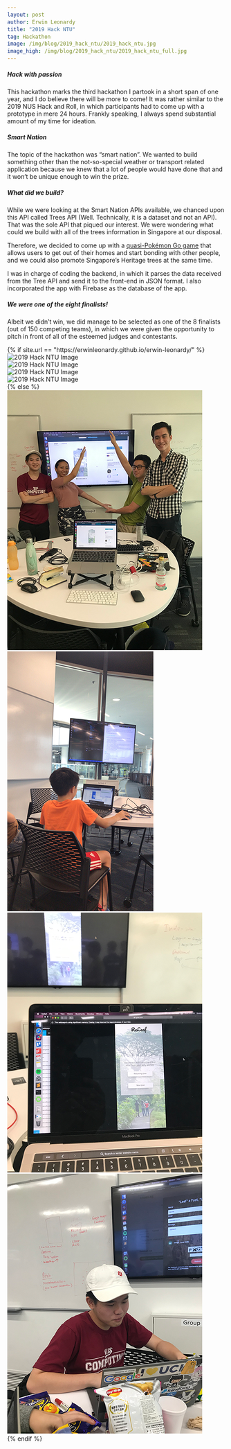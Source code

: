 ```yaml
---
layout: post
author: Erwin Leonardy
title: "2019 Hack NTU"
tag: Hackathon
image: /img/blog/2019_hack_ntu/2019_hack_ntu.jpg
image_high: /img/blog/2019_hack_ntu/2019_hack_ntu_full.jpg
---
```


##### Hack with passion
This hackathon marks the third hackathon I partook in a short span of one year, and I do believe there will be more to come!
It was rather similar to the 2019 NUS Hack and Roll, in which participants had to come up with a prototype in mere 24 hours. Frankly speaking, I always spend substantial amount of my time for ideation.

##### Smart Nation
The topic of the hackathon was “smart nation”. We wanted to build something other than the not-so-special weather or transport related application because we knew that a lot of people would have done that and it won’t be unique enough to win the prize.

##### What did we build?
While we were looking at the Smart Nation APIs available, we chanced upon this API called Trees API (Well. Technically, it is a dataset and not an API). That was the sole API that piqued our interest. We were wondering what could we build with all of the trees information in Singapore at our disposal.

Therefore, we decided to come up with a [quasi-Pokémon Go game](https://devpost.com/software/treego) that allows users to get out of their homes and start bonding with other people, and we could also promote Singapore’s Heritage trees at the same time.

I was in charge of coding the backend, in which it parses the data received from the Tree API and send it to the front-end in JSON format. I also incorporated the app with Firebase as the database of the app.

##### We were one of the eight finalists!
Albeit we didn’t win, we did manage to be selected as one of the 8 finalists (out of 150 competing teams), in which we were given the opportunity to pitch in front of all of the esteemed judges and contestants.

<div class="container">
	<div class="row">
		<div class="col-sm-12 col-md-12 portfolio-block">
			{% if site.url == "https://erwinleonardy.github.io/erwin-leonardy/"  %}
				<div class="owl-carousel portfolio-page-carousel">
					<div class="item">
						<img src="{{ "/img/blog/2019_hack_ntu/image4.png" | prepend: site.baseurl | prepend: site.github_repository | prepend: "/" | prepend: site.url }}" alt="2019 Hack NTU Image" />
					</div>
					<div class="item">
						<img src="{{ "/img/blog/2019_hack_ntu/image1.jpg" | prepend: site.baseurl | prepend: site.github_repository | prepend: "/" | prepend: site.url }}" alt="2019 Hack NTU Image" />
					</div>
					<div class="item">
						<img src="{{ "/img/blog/2019_hack_ntu/image2.png" | prepend: site.baseurl | prepend: site.github_repository | prepend: "/" | prepend: site.url }}" alt="2019 Hack NTU Image" />
					</div>
					<div class="item">
						<img src="{{ "/img/blog/2019_hack_ntu/image3.png" | prepend: site.baseurl | prepend: site.github_repository | prepend: "/" | prepend: site.url }}" alt="2019 Hack NTU Image" />
					</div>
				</div>
				<script src="{{ "/js/jquery-2.1.3.min.js" | prepend: site.baseurl | prepend: site.github_repository | prepend: "/" | prepend: site.url }}"></script>
				<script src="{{ "/js/imagesloaded.pkgd.min.js" | prepend: site.baseurl | prepend: site.github_repository | prepend: "/" | prepend: site.url }}"></script>
				<script src="{{ "/js/owl.carousel.min.js" | prepend: site.baseurl | prepend: site.github_repository | prepend: "/" | prepend: site.url }}"></script>
			{% else %}
				<div class="owl-carousel portfolio-page-carousel">
					<div class="item">
						<img src="/img/blog/2019_hack_ntu/image4.png" alt="2019 Hack NTU Image" />
					</div>
					<div class="item">
						<img src="/img/blog/2019_hack_ntu/image1.jpg" alt="2019 Hack NTU Image" />
					</div>
					<div class="item">
						<img src="/img/blog/2019_hack_ntu/image2.png" alt="2019 Hack NTU Image" />
					</div>
					<div class="item">
						<img src="/img/blog/2019_hack_ntu/image3.png" alt="2019 Hack NTU Image" />
					</div>
				</div>
				<script src="/js/jquery-2.1.3.min.js"></script>
				<script src="/js/imagesloaded.pkgd.min.js"></script>
				<script src='/js/owl.carousel.min.js'></script>
			{% endif %}
			<script type="text/javascript">
				jQuery(document).ready(function($){
					$('.portfolio-page-carousel').imagesLoaded(function(){
						$('.portfolio-page-carousel').owlCarousel({
							smartSpeed:1200,
							items: 1,
							loop: true,
							dots: true,
							nav: true,
							navText: false,
							margin: 10,
							autoHeight:true
						});
					});
				});
			</script>
		</div>
	</div>
</div>